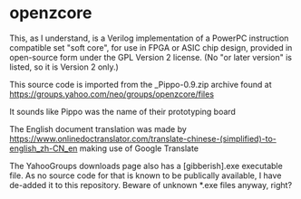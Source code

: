openzcore
=========

This, as I understand, is a Verilog implementation of a PowerPC instruction compatible set "soft core", for use in FPGA or ASIC chip design,
provided in open-source form under the GPL Version 2 license. (No "or later version" is listed, so it is Version 2 only.)

This source code is imported from the _Pippo-0.9.zip archive
found at 
https://groups.yahoo.com/neo/groups/openzcore/files

It sounds like Pippo was the name of their prototyping board

The English document translation was made by
https://www.onlinedoctranslator.com/translate-chinese-(simplified)-to-english_zh-CN_en
making use of Google Translate

The YahooGroups downloads page also has a [gibberish].exe executable file. As no source code for that is known to be publically available, I have de-added it to this repository. Beware of unknown *.exe files anyway, right?

